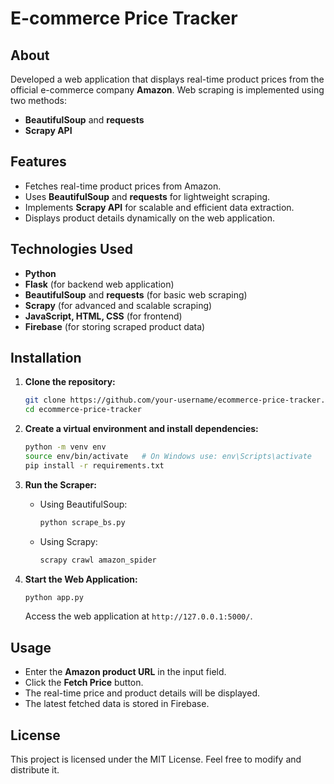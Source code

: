 # E-commerce Price Tracker

## About
Developed a web application that displays real-time product prices from the official e-commerce company **Amazon**. Web scraping is implemented using two methods:

- **BeautifulSoup** and **requests**
- **Scrapy API**

## Features
- Fetches real-time product prices from Amazon.
- Uses **BeautifulSoup** and **requests** for lightweight scraping.
- Implements **Scrapy API** for scalable and efficient data extraction.
- Displays product details dynamically on the web application.

## Technologies Used
- **Python**
- **Flask** (for backend web application)
- **BeautifulSoup** and **requests** (for basic web scraping)
- **Scrapy** (for advanced and scalable scraping)
- **JavaScript, HTML, CSS** (for frontend)
- **Firebase** (for storing scraped product data)

## Installation

1. **Clone the repository:**
    ```bash
    git clone https://github.com/your-username/ecommerce-price-tracker.git
    cd ecommerce-price-tracker
    ```

2. **Create a virtual environment and install dependencies:**
    ```bash
    python -m venv env
    source env/bin/activate   # On Windows use: env\Scripts\activate
    pip install -r requirements.txt
    ```

3. **Run the Scraper:**
    - Using BeautifulSoup:
      ```bash
      python scrape_bs.py
      ```
    - Using Scrapy:
      ```bash
      scrapy crawl amazon_spider
      ```

4. **Start the Web Application:**
    ```bash
    python app.py
    ```
    Access the web application at `http://127.0.0.1:5000/`.

## Usage
- Enter the **Amazon product URL** in the input field.
- Click the **Fetch Price** button.
- The real-time price and product details will be displayed.
- The latest fetched data is stored in Firebase.

## License
This project is licensed under the MIT License. Feel free to modify and distribute it.
